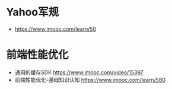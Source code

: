 # Yahoo军规

- <https://www.imooc.com/learn/50>

# 前端性能优化

- 通用的缓存SDK <https://www.imooc.com/video/15397>
- 前端性能优化-基础知识认知 <https://www.imooc.com/learn/580>
